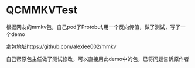 # QCMMKVTest
根据网友的mmkv包，自己pod了Protobuf,用一个反向传值，做了测试，写了一个demo

拿包地址https://github.com/alexlee002/mmkv

自己帮原包主任做了测试修改，可以直接用此demo中的包，已将问题告诉原作者
